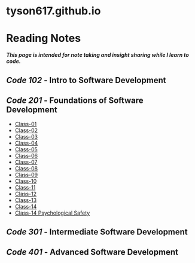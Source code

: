 # tyson617.github.io
# Reading Notes
  ***This page is intended for note taking and insight sharing while I learn to code.***

## _Code 102_ - Intro to Software Development

## _Code 201_ - **Foundations of Software Development**

   - [Class-01](class-01.md)<br>
   - [Class-02](class-02.md)<br>
   - [Class-03](class-03.md)<br>
   - [Class-04](class-04.md)<br>
   - [Class-05](class-05.md)<br>
   - [Class-06](class-06.md)<br>
   - [Class-07](class-07.md)<br>
   - [Class-08](class-08.md)<br>
   - [Class-09](class-09.md)<br>
   - [Class-10](class-10.md)
   - [Class-11](class-11.md)
   - [Class-12](class-12.md)
   - [Class-13](class-13.md)
   - [Class-14](class-14.md)
   - [Class-14 Psychological Safety](class-14-Psychological-Safety.md)
   
## _Code 301_ - **Intermediate Software Development**

## _Code 401_ - **Advanced Software Development**
